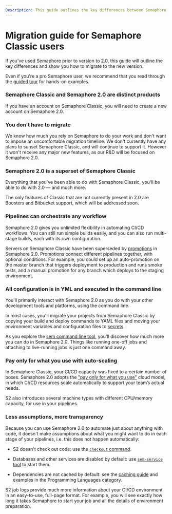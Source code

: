 ```yaml
---
Description: This guide outlines the key differences between Semaphore Classic and Semaphore 2.0, and provides you with instructions for migrating from Semaphore Classic to Semaphore 2.0.
---
```


# Migration guide for Semaphore Classic users

If you've used Semaphore prior to version to 2.0, this guide will outline the
key differences and show you how to migrate to the new version.

Even if you're a pro Semaphore user, we recommend that you read through the
[guided tour](https://docs.semaphoreci.com/guided-tour/getting-started/) for
hands-on examples.

### Semaphore Classic and Semaphore 2.0 are distinct products

If you have an account on Semaphore Classic, you will need to create a new
account on Semaphore 2.0.

### You don't have to migrate

We know how much you rely on Semaphore to do your work and don't want to impose
an uncomfortable migration timeline. We don't currently have any plans to sunset Semaphore
Classic, and will continue to support it. However it won't receive any major new
features, as our R&D will be focused on Semaphore 2.0.

### Semaphore 2.0 is a superset of Semaphore Classic

Everything that you've been able to do with Semaphore Classic, you'll be
able to do with 2.0 — and much more.

The only features of Classic that are not currently present in 2.0 are Boosters
and Bitbucket support, which will be addressed soon.

### Pipelines can orchestrate any workflow

Semaphore 2.0 gives you unlimited flexibility in automating CI/CD workflows. You
can still run simple builds easily, and you can also run multi-stage builds, each
with its own configuration.

Servers on Semaphore Classic have been superseded by
[promotions](https://docs.semaphoreci.com/essentials/deploying-with-promotions/)
in Semaphore 2.0. Promotions connect different pipelines together, with optional 
conditions. For example, you could set up an auto-promotion on the master branch 
that triggers deployment to production and runs smoke tests, and a manual promotion 
for any branch which deploys to the staging environment.

### All configuration is in YML and executed in the command line

You'll primarily interact with Semaphore 2.0 as you do with your other development
tools and platforms, using the command line.

In most cases, you'll migrate your projects from Semaphore Classic by copying
your build and deploy commands to YAML files and moving your environment variables 
and configuration files to [secrets](../essentials/environment-variables.md).

As you explore the [sem command line tool](https://docs.semaphoreci.com/reference/sem-command-line-tool/),
you'll discover how much more you can do in Semaphore 2.0. Things like running
one-off jobs and attaching to live-running jobs is just one command away.

### Pay only for what you use with auto-scaling

In Semaphore Classic, your CI/CD capacity was fixed to a certain number of
boxes. Semaphore 2.0 adopts the ["pay only for what you use"](https://semaphoreci.com/pricing)
cloud model, in which CI/CD resources scale automatically to support your
team’s actual needs.

S2 also introduces several machine types with different CPU/memory capacity,
for use in your pipelines.

### Less assumptions, more transparency

Because you can use Semaphore 2.0 to automate just about anything with code, it
doesn't make assumptions about what you might want to do in each stage of your
pipelines, i.e. this does not happen automatically:

- S2 doesn't check out code: use the [`checkout` command](https://docs.semaphoreci.com/reference/toolbox-reference/#libcheckout).

- Databases and other services are disabled by default: use [`sem-service`
  tool][sem-service]
  to start them.

- Dependencies are not cached by default: see the
  [caching guide](https://docs.semaphoreci.com/essentials/caching-dependencies-and-directories/)
  and examples in the Programming Languages category.

S2 job logs provide much more information about your CI/CD environment in an
easy-to-use, full-page format. For example, you will see exactly how long it
takes Semaphore to start your job and all the details of environment
preparation.


[sem-service]: https://docs.semaphoreci.com/ci-cd-environment/sem-service-managing-databases-and-services-on-linux/
